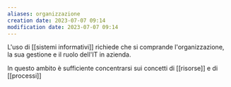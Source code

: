 ```yaml
---
aliases: organizzazione
creation date: 2023-07-07 09:14
modification date: 2023-07-07 09:14
---
```


L'uso di [[sistemi informativi]] richiede che si comprande l'organizzazione, la sua gestione e il ruolo dell'IT in azienda.

In questo ambito è sufficiente concentrarsi sui concetti di [[risorse]] e di [[processi]]